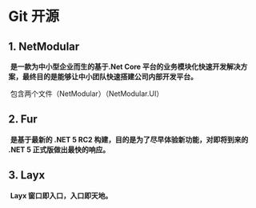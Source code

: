 # Git 开源

## 1. NetModular 

​		**是一款为中小型企业而生的基于.Net Core 平台的业务模块化快速开发解决方案，最终目的是能够让中小团队快速搭建公司内部开发平台。**

​		包含两个文件（NetModular）（NetModular.UI）

## 2. Fur

​		**是基于最新的 .NET 5 RC2 构建，目的是为了尽早体验新功能，对即将到来的 .NET 5 正式版做出最快的响应。**

## 3. Layx

​		**Layx 窗口即入口，入口即天地。**

